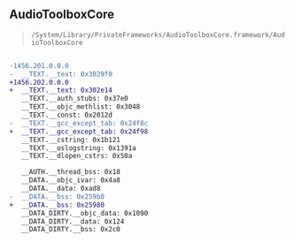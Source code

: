 ## AudioToolboxCore

> `/System/Library/PrivateFrameworks/AudioToolboxCore.framework/AudioToolboxCore`

```diff

-1456.201.0.0.0
-  __TEXT.__text: 0x3029f0
+1456.202.0.0.0
+  __TEXT.__text: 0x302e14
   __TEXT.__auth_stubs: 0x37e0
   __TEXT.__objc_methlist: 0x3048
   __TEXT.__const: 0x2012d
-  __TEXT.__gcc_except_tab: 0x24f8c
+  __TEXT.__gcc_except_tab: 0x24f98
   __TEXT.__cstring: 0x1b121
   __TEXT.__oslogstring: 0x1391a
   __TEXT.__dlopen_cstrs: 0x50a

   __AUTH.__thread_bss: 0x18
   __DATA.__objc_ivar: 0x4a8
   __DATA.__data: 0xad8
-  __DATA.__bss: 0x259b0
+  __DATA.__bss: 0x25980
   __DATA_DIRTY.__objc_data: 0x1090
   __DATA_DIRTY.__data: 0x124
   __DATA_DIRTY.__bss: 0x2c0

```
